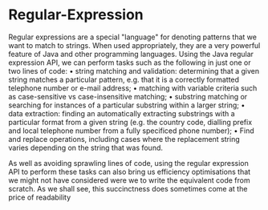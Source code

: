 # Regular-Expression
Regular expressions are a special "language" for denoting patterns that we want to match to strings. When used appropriately, they are a very powerful feature of Java and other programming languages. Using the Java regular expression API, we can perform tasks such as the following in just one or two lines of code:
•	string matching and validation: determining that a given string matches a particular pattern, e.g. that it is a correctly formatted telephone number or e-mail address;
•	matching with variable criteria such as case-sensitive vs case-insensitive matching;
•	substring matching or searching for instances of a particular substring within a larger string;
•	data extraction: finding an automatically extracting substrings with a particular format from a given string (e.g. the country code, dialling prefix and local telephone number from a fully specificed phone number);
•	Find and replace operations, including cases where the replacement string varies depending on the string that was found.

As well as avoiding sprawling lines of code, using the regular expression API to perform these tasks can also bring us efficiency optimisations that we might not have considered were we to write the equivalent code from scratch. As we shall see, this succinctness does sometimes come at the price of readability
